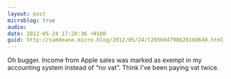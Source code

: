 ```yaml
---
layout: post
microblog: true
audio: 
date: 2012-05-24 17:20:36 +0100
guid: http://samdeane.micro.blog/2012/05/24/t205694798626160640.html
---
```

Oh bugger. Income from Apple sales was marked as exempt in my accounting system instead of “no vat”. Think I’ve been paying vat twice.
